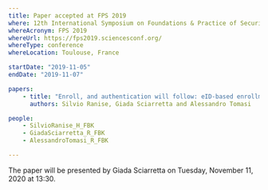 ```yaml
---
title: Paper accepted at FPS 2019
where: 12th International Symposium on Foundations & Practice of Security
whereAcronym: FPS 2019
whereUrl: https://fps2019.sciencesconf.org/
whereType: conference
whereLocation: Toulouse, France

startDate: "2019-11-05"
endDate: "2019-11-07"

papers:
    - title: "Enroll, and authentication will follow: eID-based enrollment for a customized, secure, and frictionless authentication experience"
      authors: Silvio Ranise, Giada Sciarretta and Alessandro Tomasi

people:
    - SilvioRanise_H_FBK
    - GiadaSciarretta_R_FBK
    - AlessandroTomasi_R_FBK

---
```


The paper will be presented by Giada Sciarretta on Tuesday, November 11, 2020 at 13:30.